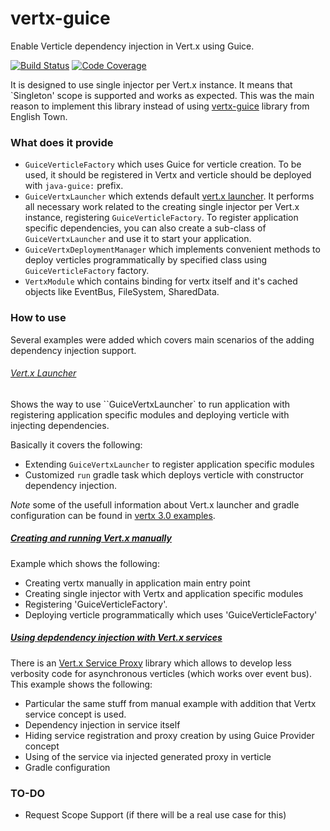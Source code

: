 # vertx-guice
Enable Verticle dependency injection in Vert.x using Guice. 

[![Build Status](https://travis-ci.org/intappx/vertx-guice.svg?branch=master)](https://travis-ci.org/intappx/vertx-guice)
[![Code Coverage](https://img.shields.io/codecov/c/github/intappx/vertx-guice.svg)](https://codecov.io/github/intappx/vertx-guice)

It is designed to use single injector per Vert.x instance.
It means that `Singleton' scope is supported and works as expected. This was the main reason to implement this library instead of using [vertx-guice](https://github.com/englishtown/vertx-guice) library from English Town.

### What does it provide
* `GuiceVerticleFactory` which uses Guice for verticle creation. To be used, it should be registered in Vertx and verticle should be deployed with `java-guice:` prefix. 
* `GuiceVertxLauncher` which extends default [vert.x launcher](http://vertx.io/docs/vertx-core/java/#_the_vert_x_launcher). It performs all necessary work related to the creating single injector per Vert.x instance, registering `GuiceVerticleFactory`. 
To register application specific dependencies, you can also create a sub-class of `GuiceVertxLauncher` and use it to start your application.
* `GuiceVertxDeploymentManager` which implements convenient methods to deploy verticles programmatically by specified class using `GuiceVerticleFactory` factory.
* `VertxModule` which contains binding for vertx itself and it's cached objects like EventBus, FileSystem, SharedData.

### How to use
Several examples were added which covers main scenarios of the adding dependency injection support. 

###### [Vert.x Launcher](vertx-guice-examples/launcher)
Shows the way to use ``GuiceVertxLauncher` to run application with registering application specific modules and deploying verticle with injecting dependencies.

Basically it covers the following:

* Extending `GuiceVertxLauncher` to register application specific modules
* Customized `run` gradle task which deploys verticle with constructor dependency injection. 

*Note* some of the usefull information about Vert.x launcher and gradle configuration can be found in [vertx 3.0 examples](https://github.com/vert-x3/vertx-examples/tree/master/gradle-redeploy).

##### [Creating and running Vert.x manually](vertx-guice-examples/manual)
Example which shows the following:

* Creating vertx manually in application main entry point
* Creating single injector with Vertx and application specific modules
* Registering 'GuiceVerticleFactory'.
* Deploying verticle programmatically which uses 'GuiceVerticleFactory'

##### [Using depdendency injection with Vert.x services](vertx-guice-examples/service-proxy)
There is an [Vert.x Service Proxy](http://vertx.io/docs/vertx-service-proxy/) library which allows to develop less verbosity code for asynchronous verticles (which works over event bus).
This example shows the following:

* Particular the same stuff from manual example with addition that Vertx service concept is used.
* Dependency injection in service itself
* Hiding service registration and proxy creation by using Guice Provider concept
* Using of the service via injected generated proxy in verticle 
* Gradle configuration

### TO-DO
* Request Scope Support (if there will be a real use case for this)
